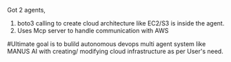 Got 2 agents, 
1. boto3 calling to create cloud architecture like EC2/S3 is inside the agent.
2. Uses Mcp server to handle communication with AWS


#Ultimate goal is to bulild autonomous devops multi agent system like MANUS AI with creating/ modifying cloud infrastructure as per User's need. 

